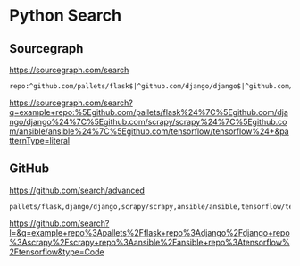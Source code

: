 # Python Search

## Sourcegraph

<https://sourcegraph.com/search>

```
repo:^github.com/pallets/flask$|^github.com/django/django$|^github.com/scrapy/scrapy$|^github.com/ansible/ansible$|^github.com/tensorflow/tensorflow$
```

<https://sourcegraph.com/search?q=example+repo:%5Egithub.com/pallets/flask%24%7C%5Egithub.com/django/django%24%7C%5Egithub.com/scrapy/scrapy%24%7C%5Egithub.com/ansible/ansible%24%7C%5Egithub.com/tensorflow/tensorflow%24+&patternType=literal>

## GitHub

<https://github.com/search/advanced>

```
pallets/flask,django/django,scrapy/scrapy,ansible/ansible,tensorflow/tensorflow
```

<https://github.com/search?l=&q=example+repo%3Apallets%2Fflask+repo%3Adjango%2Fdjango+repo%3Ascrapy%2Fscrapy+repo%3Aansible%2Fansible+repo%3Atensorflow%2Ftensorflow&type=Code>
